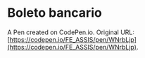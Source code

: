 # Boleto bancario 

A Pen created on CodePen.io. Original URL: [https://codepen.io/FE_ASSIS/pen/WNrbLjp](https://codepen.io/FE_ASSIS/pen/WNrbLjp).


